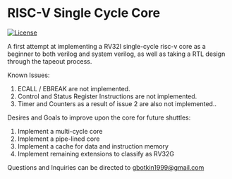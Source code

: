# RISC-V Single Cycle Core

[![License](https://img.shields.io/badge/License-Apache%202.0-blue.svg)](https://opensource.org/licenses/Apache-2.0)

A first attempt at implementing a RV32I single-cycle risc-v core as a beginner to both verilog and system verilog, as well
as taking a RTL design through the tapeout process.

Known Issues:
1. ECALL / EBREAK are not implemented.
2. Control and Status Register Instructions are not implemented.
3. Timer and Counters as a result of issue 2 are also not implemented..

Desires and Goals to improve upon the core for future shuttles:
1. Implement a multi-cycle core
2. Implement a pipe-lined core
3. Implement a cache for data and instruction memory
4. Implement remaining extensions to classify as RV32G

Questions and Inquiries can be directed to gbotkin1999@gmail.com
